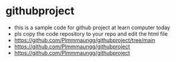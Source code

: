 # githubproject
- this is a sample code for github project at learn computer today
- pls copy the code repository to your repo and edit the html file
- https://github.com/Plmmmaungg/githubproject/tree/main
- https://github.com/Plmmmaungg/githubproject
- https://github.com/Plmmmaungg/githubproject

